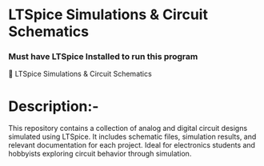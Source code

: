 # LTSpice Simulations & Circuit Schematics

### Must have LTSpice Installed to run this program

🔌 LTSpice Simulations & Circuit Schematics
# Description:-
This repository contains a collection of analog and digital circuit designs simulated using LTSpice. It includes schematic files, simulation results, and relevant documentation for each project. Ideal for electronics students and hobbyists exploring circuit behavior through simulation.
